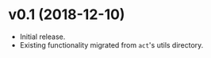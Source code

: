 # v0.1 (2018-12-10)

- Initial release.
- Existing functionality migrated from `act`'s utils directory.
